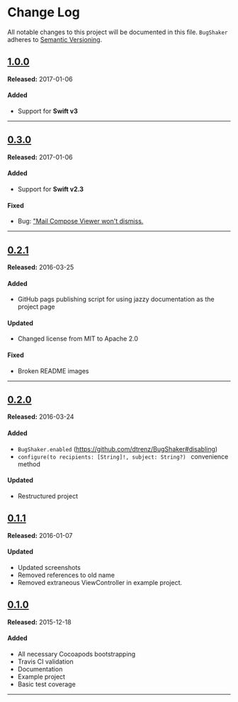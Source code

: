 # Change Log
All notable changes to this project will be documented in this file.
`BugShaker` adheres to [Semantic Versioning](http://semver.org/).

## [1.0.0](https://github.com/dtrenz/BugShaker/releases/tag/1.0.0)
**Released:** 2017-01-06

#### Added
 - Support for **Swift v3**

---

## [0.3.0](https://github.com/dtrenz/BugShaker/releases/tag/0.3.0)
**Released:** 2017-01-06

#### Added
 - Support for **Swift v2.3**

#### Fixed
 - Bug: ["Mail Compose Viewer won't dismiss.](https://github.com/dtrenz/BugShaker/issues/30)

---

## [0.2.1](https://github.com/dtrenz/BugShaker/releases/tag/0.2.1)
**Released:** 2016-03-25

#### Added
 - GitHub pags publishing script for using jazzy documentation as the project page

#### Updated
 - Changed license from MIT to Apache 2.0

#### Fixed
 - Broken README images

---

## [0.2.0](https://github.com/dtrenz/BugShaker/releases/tag/0.2.0)
**Released:** 2016-03-24

#### Added
 - `BugShaker.enabled` (https://github.com/dtrenz/BugShaker#disabling)
 - `configure(to recipients: [String]!, subject: String?) ` convenience method

#### Updated
 - Restructured project


## [0.1.1](https://github.com/dtrenz/BugShaker/releases/tag/0.1.1)
**Released:** 2016-01-07

#### Updated
 - Updated screenshots
 - Removed references to old name
 - Removed extraneous ViewController in example project.


## [0.1.0](https://github.com/dtrenz/BugShaker/releases/tag/0.1.0)
**Released:** 2015-12-18

#### Added
 - All necessary Cocoapods bootstrapping
 - Travis CI validation
 - Documentation
 - Example project
 - Basic test coverage

---
